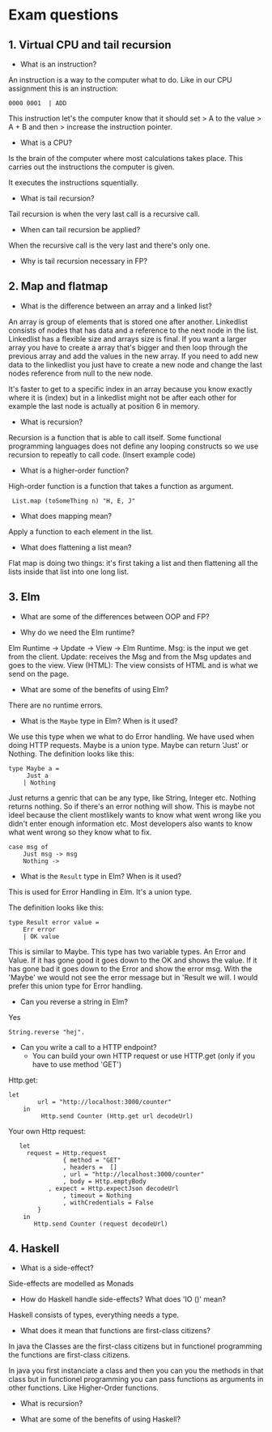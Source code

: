 # Exam questions

## 1. Virtual CPU and tail recursion

* What is an instruction?

An instruction is a way to the computer what to do. Like in our CPU assignment this is an instruction:

````
0000 0001  | ADD
````

This instruction let's the computer know that it should set > A to the value >  A + B and then > increase the instruction pointer.

* What is a CPU?

Is the brain of the computer where most calculations takes place. This carries out the instructions the computer is given. 

It executes the instructions squentially.

* What is tail recursion? 

Tail recursion is when the very last call is a recursive call.

* When can tail recursion be applied?

When the recursive call is the very last and there's only one.

* Why is tail recursion necessary in FP?



## 2. Map and flatmap

* What is the difference between an array and a linked list?

An array is group of elements that is stored one after another. Linkedlist consists of nodes that has data and a reference to the next node in the list.
Linkedlist has a flexible size and arrays size is final. If you want a larger array you have to create a array that's bigger and then loop through
the previous array and add the values in the new array. If you need to add new data to the linkedlist you just have to create a new node and change the last nodes
reference from null to the new node.

It's faster to get to a specific index in an array because you know exactly where it is (index) but in a linkedlist might not be after each other for example the last node is 
actually at position 6 in memory.
 
* What is recursion?

 Recursion is a function that is able to call itself. Some functional programming languages does not define any looping constructs so we use recursion to repeatly to call
 code.
 (Insert example code)

* What is a higher-order function?

High-order function is a function that takes a function as argument. 
```
 List.map (toSomeThing n) "H, E, J" 
```
* What does mapping mean?

Apply a function to each element in the list.

* What does flattening a list mean?

Flat map is doing two things: it's first taking a list and then flattening
all the lists inside that list into one long list.


## 3. Elm

* What are some of the differences between OOP and FP?



* Why do we need the Elm runtime?

Elm Runtime  -> Update -> View  -> Elm Runtime.
Msg: is the input we get from the client.
Update: receives the Msg and from the Msg updates and goes to the view.
View (HTML): The view consists of HTML and is what we send on the page.
 
* What are some of the benefits of using Elm?

There are no runtime errors. 

* What is the ``Maybe`` type in Elm? When is it used?

We use this type when we what to do Error handling. We have used when doing HTTP requests. 
Maybe is a union type. 
Maybe can return 'Just' or Nothing. The definition looks like this:
```
type Maybe a =
	 Just a
	| Nothing
```
Just returns a genric that can be any type, like String, Integer etc.
Nothing returns nothing. So if there's an error nothing will show. This is maybe not ideel
because the client mostlikely wants to know what went wrong like you didn't enter enough information etc.
Most developers also wants to know what went wrong so they know what to fix. 
```
case msg of
	Just msg -> msg
	Nothing -> 
``` 
* What is the ``Result`` type in Elm? When is it used?

This is used for Error Handling in Elm. It's a union type. 

The definition looks like this:
```
type Result error value =
	Err error
	| OK value
```
This is similar to Maybe. This type has two variable types. An Error and Value. If it has gone good it goes down to the OK and shows the value. If it
has gone bad it goes down to the Error and show the error msg. With the 'Maybe' we would not see the error message but in 'Result we will. I would prefer 
this union type for Error handling.

* Can you reverse a string in Elm?

Yes
```
String.reverse "hej".
```
* Can you write a call to a HTTP endpoint?
    - You can build your own HTTP request or use HTTP.get (only if you have to use method 'GET')

Http.get:
```
let
        url = "http://localhost:3000/counter"
    in
     	 Http.send Counter (Http.get url decodeUrl)
```
Your own Http request:
```
   let
	 request = Http.request
     	       { method = "GET"
     	       , headers =  []
     	       , url = "http://localhost:3000/counter"
     	       , body = Http.emptyBody
	       , expect = Http.expectJson decodeUrl
      	       , timeout = Nothing
       	       , withCredentials = False
      	}
	in 
  	   Http.send Counter (request decodeUrl)
```

## 4. Haskell

* What is a side-effect?

Side-effects are modelled as Monads 

* How do Haskell handle side-effects? What does 'IO ()' mean?

Haskell consists of types, everything needs a type. 

* What does it mean that functions are first-class citizens?

In java the Classes are the first-class citizens but in functionel programming the functions are first-class citizens.

In java you first instanciate a class and then you can you the methods in that class but in functionel programming you can pass functions as arguments in other functions. Like Higher-Order functions.


* What is recursion?



* What are some of the benefits of using Haskell?

